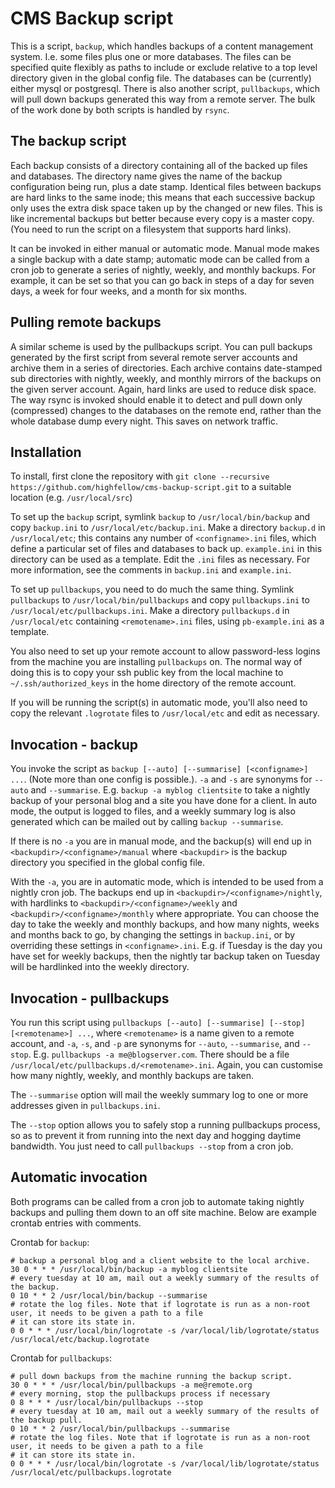 CMS Backup script
=================
This is a script, `backup`, which handles backups of a content management system. I.e. some files plus one or more databases. The files can be specified quite flexibly as paths to include or exclude relative to a top level directory given in the global config file. The databases can be (currently) either mysql or postgresql. There is also another script, `pullbackups`, which will pull down backups generated this way from a remote server. The bulk of the work done by both scripts is handled by `rsync`.

The backup script
-----------------
Each backup consists of a directory containing all of the backed up files and databases. The directory name gives the name of the backup configuration being run, plus a date stamp. Identical files between backups are hard links to the same inode; this means that each successive backup only uses the extra disk space taken up by the changed or new files. This is like incremental backups but better because every copy is a master copy. (You need to run the script on a filesystem that supports hard links).

It can be invoked in either manual or automatic mode. Manual mode makes a single backup with a date stamp; automatic mode can be called from a cron job to generate a series of nightly, weekly, and monthly backups. For example, it can be set so that you can go back in steps of a day for seven days, a week for four weeks, and a month for six months.

Pulling remote backups
----------------------
A similar scheme is used by the pullbackups script. You can pull backups generated by the first script from several remote server accounts and archive them in a series of directories. Each archive contains date-stamped sub directories with nightly, weekly, and monthly mirrors of the backups on the given server account. Again, hard links are used to reduce disk space. The way rsync is invoked should enable it to detect and pull down only (compressed) changes to the databases on the remote end, rather than the whole database dump every night. This saves on network traffic.

Installation
------------
To install, first clone the repository with `git clone --recursive https://github.com/highfellow/cms-backup-script.git` to a suitable location (e.g. `/usr/local/src`)

To set up the `backup` script, symlink `backup` to `/usr/local/bin/backup` and copy `backup.ini` to `/usr/local/etc/backup.ini`. Make a directory `backup.d` in `/usr/local/etc`; this contains any number of `<configname>.ini` files, which define a particular set of files and databases to back up. `example.ini` in this directory can be used as a template. Edit the `.ini` files as necessary. For more information, see the comments in `backup.ini` and `example.ini`. 

To set up `pullbackups`, you need to do much the same thing. Symlink `pullbackups` to `/usr/local/bin/pullbackups` and copy `pullbackups.ini` to `/usr/local/etc/pullbackups.ini`. Make a directory `pullbackups.d` in `/usr/local/etc` containing `<remotename>.ini` files, using `pb-example.ini` as a template.

You also need to set up your remote account to allow password-less logins from the machine you are installing `pullbackups` on. The normal way of doing this is to copy your ssh public key from the local machine to `~/.ssh/authorized_keys` in the home directory of the remote account.

If you will be running the script(s) in automatic mode, you'll also need to copy the relevant `.logrotate` files to `/usr/local/etc` and edit as necessary.

Invocation - backup
-------------------
You invoke the script as `backup [--auto] [--summarise] [<configname>] ...`. (Note more than one config is possible.). `-a` and `-s` are synonyms for `--auto` and `--summarise`. E.g. `backup -a myblog clientsite` to take a nightly backup of your personal blog and a site you have done for a client. In auto mode, the output is logged to files, and a weekly summary log is also generated which can be mailed out by calling `backup --summarise`.

If there is no `-a` you are in manual mode, and the backup(s) will end up in `<backupdir>/<configname>/manual` where `<backupdir>` is the backup directory you specified in the global config file.

With the `-a`, you are in automatic mode, which is intended to be used from a nightly cron job. The backups end up in `<backupdir>/<configname>/nightly`, with hardlinks to `<backupdir>/<configname>/weekly` and `<backupdir>/<configname>/monthly` where appropriate. You can choose the day to take the weekly and monthly backups, and how many nights, weeks and months back to go, by changing the settings in `backup.ini`, or by overriding these settings in `<configname>.ini`. E.g. if Tuesday is the day you have set for weekly backups, then the nightly tar backup taken on Tuesday will be hardlinked into the weekly directory.

Invocation - pullbackups
------------------------
You run this script using `pullbackups [--auto] [--summarise] [--stop] [<remotename>] ...`, where `<remotename>` is a name given to a remote account, and `-a`, `-s`, and `-p` are synonyms for `--auto`, `--summarise`, and `--stop`. E.g. `pullbackups -a me@blogserver.com`. There should be a file `/usr/local/etc/pullbackups.d/<remotename>.ini`. Again, you can customise how many nightly, weekly, and monthly backups are taken.

The `--summarise` option will mail the weekly summary log to one or more addresses given in `pullbackups.ini`.

The `--stop` option allows you to safely stop a running pullbackups process, so as to prevent it from running into the next day and hogging daytime bandwidth. You just need to call `pullbackups --stop` from a cron job.

Automatic invocation
--------------------
Both programs can be called from a cron job to automate taking nightly backups and pulling them down to an off site machine. Below are example crontab entries with comments.

Crontab for `backup`:
```
# backup a personal blog and a client website to the local archive.
30 0 * * * /usr/local/bin/backup -a myblog clientsite
# every tuesday at 10 am, mail out a weekly summary of the results of the backup.
0 10 * * 2 /usr/local/bin/backup --summarise
# rotate the log files. Note that if logrotate is run as a non-root user, it needs to be given a path to a file
# it can store its state in.
0 0 * * * /usr/local/bin/logrotate -s /var/local/lib/logrotate/status /usr/local/etc/backup.logrotate
```

Crontab for `pullbackups`:
```
# pull down backups from the machine running the backup script.
30 0 * * * /usr/local/bin/pullbackups -a me@remote.org
# every morning, stop the pullbackups process if necessary
0 8 * * * /usr/local/bin/pullbackups --stop
# every tuesday at 10 am, mail out a weekly summary of the results of the backup pull.
0 10 * * 2 /usr/local/bin/pullbackups --summarise
# rotate the log files. Note that if logrotate is run as a non-root user, it needs to be given a path to a file
# it can store its state in.
0 0 * * * /usr/local/bin/logrotate -s /var/local/lib/logrotate/status /usr/local/etc/pullbackups.logrotate
```
